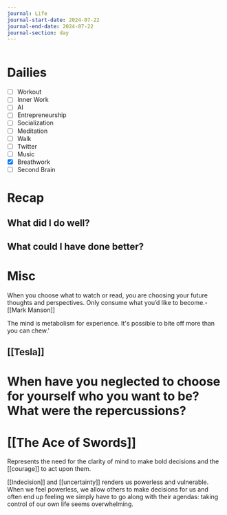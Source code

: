 ```yaml
---
journal: Life
journal-start-date: 2024-07-22
journal-end-date: 2024-07-22
journal-section: day
---
```


```calendar-nav
```

# Dailies

- [ ] Workout
- [ ] Inner Work
- [ ] AI
- [ ] Entrepreneurship
- [ ] Socialization
- [ ] Meditation
- [ ] Walk
- [ ] Twitter
- [ ] Music
- [x] Breathwork
- [ ] Second Brain

# Recap

## What did I do well?


## What could I have done better?


# Misc

When you choose what to watch or read, you are choosing your future thoughts and perspectives. Only consume what you’d like to become.-[[Mark Manson]]

The mind is metabolism for experience. It's possible to bite off more than you can chew.'

## [[Tesla]]



# When have you neglected to choose for yourself who you want to be? What were the repercussions?

# [[The Ace of Swords]]

Represents the need for the clarity of mind to make bold decisions and the [[courage]] to act upon them.

[[Indecision]] and [[uncertainty]] renders us powerless and vulnerable. When we feel powerless, we allow others to make decisions for us and often end up feeling we simply have to go along with their agendas: taking control of our own life seems overwhelming.




